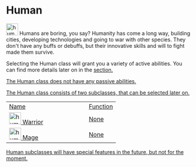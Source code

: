 # Human

<img src="icon_human.png" alt="human_icon" width="32" style="inline" title="Human Icon"/> Humans are boring, you say? Humanity has come a long way, building cities, developing technologies and going to war with other species. They don't have any buffs or debuffs, but their innovative skills and will to fight made them survive.

<chapter title="Active Abilities"/>

Selecting the Human class will grant you a variety of active abilities. You can find more details later on in the <a href="Elements.md"/> section.

<chapter title="Passive Abilities"/>

The Human class does not have any passive abilities.

<chapter title="Subclasses"/>

The Human class consists of two subclasses, that can be selected later on.

<table>
    <tr>
        <td width="200">Name</td>
        <td>Function</td>
    </tr>
    <tr>
        <td><img src="icon_human.png" alt="human_icon" width="32" style="inline" title="Human Icon"/> Warrior</td>
        <td>None</td>
    </tr>
    <tr>
        <td><img src="icon_human.png" alt="human_icon" width="32" style="inline" title="Human Icon"/> Mage</td>
        <td>None</td>
    </tr>
</table>

<note>
    Human subclasses will have special features in the future, but not for the moment.
</note>